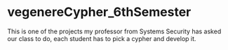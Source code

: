 # vegenereCypher_6thSemester
This is one of the projects my professor from Systems Security has asked our class to do, each student has to pick a cypher and develop it.
